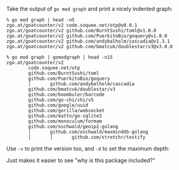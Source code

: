 Take the output of `go mod graph` and print a nicely indented graph:

    % go mod graph | head -n5
    zgo.at/goatcounter/v2 code.soquee.net/otp@v0.0.1
    zgo.at/goatcounter/v2 github.com/BurntSushi/toml@v1.0.0
    zgo.at/goatcounter/v2 github.com/PuerkitoBio/goquery@v1.8.0
    zgo.at/goatcounter/v2 github.com/andybalholm/cascadia@v1.3.1
    zgo.at/goatcounter/v2 github.com/bmatcuk/doublestar/v3@v3.0.0

    % go mod graph | gomodgraph | head -n15
    zgo.at/goatcounter/v2
            code.soquee.net/otp
            github.com/BurntSushi/toml
            github.com/PuerkitoBio/goquery
            │       github.com/andybalholm/cascadia
            github.com/bmatcuk/doublestar/v3
            github.com/boombuler/barcode
            github.com/go-chi/chi/v5
            github.com/google/uuid
            github.com/gorilla/websocket
            github.com/mattn/go-sqlite3
            github.com/monoculum/formam
            github.com/oschwald/geoip2-golang
            │       github.com/oschwald/maxminddb-golang
            │       │       github.com/stretchr/testify


Use `-v` to print the version too, and `-d` to set the maximum depth:

Just makes it easier to see "why is this package included?"
